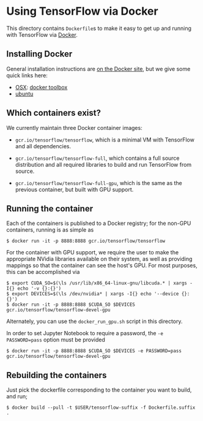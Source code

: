 # Using TensorFlow via Docker

This directory contains `Dockerfile`s to make it easy to get up and running with
TensorFlow via [Docker](http://www.docker.com/).

## Installing Docker

General installation instructions are
[on the Docker site](https://docs.docker.com/installation/), but we give some
quick links here:

* [OSX](https://docs.docker.com/installation/mac/): [docker toolbox](https://www.docker.com/toolbox)
* [ubuntu](https://docs.docker.com/installation/ubuntulinux/)

## Which containers exist?

We currently maintain three Docker container images:

* `gcr.io/tensorflow/tensorflow`, which is a minimal VM with TensorFlow and
  all dependencies.

* `gcr.io/tensorflow/tensorflow-full`, which contains a full source
  distribution and all required libraries to build and run TensorFlow from
  source.

* `gcr.io/tensorflow/tensorflow-full-gpu`, which is the same as the previous
  container, but built with GPU support.

## Running the container

Each of the containers is published to a Docker registry; for the non-GPU
containers, running is as simple as

    $ docker run -it -p 8888:8888 gcr.io/tensorflow/tensorflow

For the container with GPU support, we require the user to make the appropriate
NVidia libraries available on their system, as well as providing mappings so
that the container can see the host's GPU. For most purposes, this can be
accomplished via

    $ export CUDA_SO=$(\ls /usr/lib/x86_64-linux-gnu/libcuda.* | xargs -I{} echo '-v {}:{}')
    $ export DEVICES=$(\ls /dev/nvidia* | xargs -I{} echo '--device {}:{}')
    $ docker run -it -p 8888:8888 $CUDA_SO $DEVICES gcr.io/tensorflow/tensorflow-devel-gpu

Alternately, you can use the `docker_run_gpu.sh` script in this directory.

In order to set Jupyter Notebook to require a password, the `-e PASSWORD=pass` option must be provided

    $ docker run -it -p 8888:8888 $CUDA_SO $DEVICES -e PASSWORD=pass gcr.io/tensorflow/tensorflow-devel-gpu

## Rebuilding the containers

Just pick the dockerfile corresponding to the container you want to build, and run;

    $ docker build --pull -t $USER/tensorflow-suffix -f Dockerfile.suffix .
